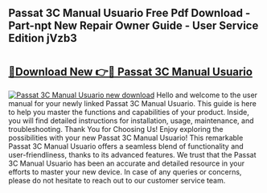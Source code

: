 ## Passat 3C Manual Usuario Free Pdf Download - Part-npt New Repair Owner Guide - User Service Edition jVzb3

# <h2><a href="http://bc6047.oget.top/?id=Passat+3C+Manual+Usuario">🔗Download New 👉🔴 Passat 3C Manual Usuario</a></h2>

[![Passat 3C Manual Usuario new download](https://i.imgur.com/5g1atiW.png)](http://bc6047.oget.top/?id=Passat+3C+Manual+Usuario)
Hello and welcome to the user manual for your newly linked Passat 3C Manual Usuario. This guide is here to help you master the functions and capabilities of your product. Inside, you will find detailed instructions for installation, usage, maintenance, and troubleshooting. Thank You for Choosing Us! Enjoy exploring the possibilities with your new Passat 3C Manual Usuario! This remarkable Passat 3C Manual Usuario offers a seamless blend of functionality and user-friendliness, thanks to its advanced features. We trust that the Passat 3C Manual Usuario has been an accurate and detailed resource in your efforts to master your new device. In case of any queries or concerns, please do not hesitate to reach out to our customer service team.
